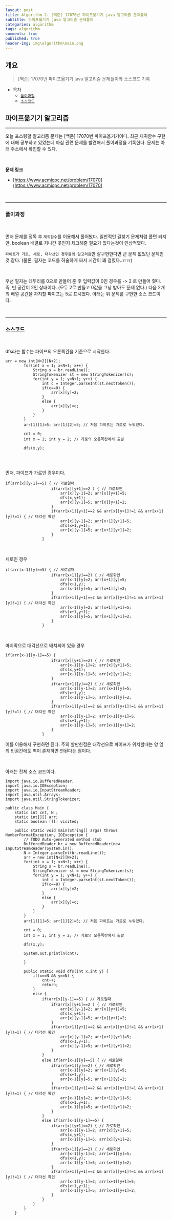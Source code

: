 ```yaml
---
layout: post
title: Algorithm 2. [백준] 17070번 파이프옮기기 java 알고리즘 문제풀이
subtitle: 파이프옮기기 java 알고리즘 문제풀이
categories: algorithm
tags: algorithm
comments: true
published: true
header-img: img\algorithm\main.png
---
```


## 개요
> [백준] 17070번 파이프옮기기 java 알고리즘 문제풀이와 소스코드 기록
  
- 목차
	- [`풀이과정`](#풀이과정)
	- [`소스코드`](#소스코드)
  
## 파이프옮기기 알고리즘
---
오늘 포스팅할 알고리즘 문제는 \[백준\] 17070번 파이프옮기기이다. 최근 재귀함수 구현에 대해 공부하고 있었는데 마침 관련 문제를 발견해서 풀이과정을 기록한다. 문제는 아래 주소에서 확인할 수 있다.

<br>

**문제 링크**

- [https://www.acmicpc.net/problem/17070](https://www.acmicpc.net/problem/17070)

<br>

---
### **풀이과정**

<br>

먼저 문제를 정독 후 `재귀함수`를 이용해서 풀어봤다. 일반적인 길찾기 문제처럼 풀면 되지만, boolean 배열로 지나간 곳인지 체크해줄 필요가 없다는것이 인상적였다.

`파이프가 가로, 세로, 대각선인 경우들의 알고리즘`만 잘구현한다면 큰 문제 없었던 문제인것 같다. (물론, 필자는 코드를 허술하게 짜서 시간이 꽤 걸렸다..ㅠㅠ)

<br>

우선 필자는 테두리를 0으로 만들어 준 후 입력값이 0인 경우를 -> 2 로 만들어 줬다. 즉, 빈 공간이 2인 상태이다. (모두 2로 만들고 0값을 그냥 받아도 문제 없다.) 다음 2개의 배열 공간을 차지할 파이프는 5로 표시했다. 아래는 위 문제를 구현한 소스 코드이다. 

<br>

---
### **소스코드**

<br>

dfs라는 함수는 파이프의 오른쪽칸을 기준으로 시작한다.

```
arr = new int[N+2][N+2];
        for(int x = 1; x<N+1; x++) {
            String s = br.readLine();
            StringTokenizer st = new StringTokenizer(s);
            for(int y = 1; y<N+1; y++) {
                int c = Integer.parseInt(st.nextToken());
                if(c==0) {
                    arr[x][y]=2;
                }
                else {
                    arr[x][y]=c;
                }
            }
        }
        arr[1][1]=5; arr[1][2]=5; // 처음 파이프는 가로로 누워있다. 
        
        cnt = 0;
        int x = 1; int y = 2; // 가로의 오른쪽칸에서 출발
        
        dfs(x,y);


```

<br>

먼저, 파이프가 가로인 경우이다.

```
if(arr[x][y-1]==5) { // 가로일때
                    if(arr[x][y+1]==2 ) { // 가로확인
                        arr[x][y-1]=2; arr[x][y+1]=5;
                        dfs(x,y+1);
                        arr[x][y-1]=5; arr[x][y+1]=2;
                    }
                    if(arr[x+1][y+1]==2 && arr[x][y+1]!=1 && arr[x+1][y]!=1) { // 대각선 확인
                        arr[x][y-1]=2; arr[x+1][y+1]=5;
                        dfs(x+1,y+1);
                        arr[x][y-1]=5; arr[x+1][y+1]=2;
                    }
                }
```
<br>

세로인 경우

```
if(arr[x-1][y]==5) { // 세로일때
                    if(arr[x+1][y]==2) { // 세로확인
                        arr[x-1][y]=2; arr[x+1][y]=5;
                        dfs(x+1,y);
                        arr[x-1][y]=5; arr[x+1][y]=2;
                    }
                    if(arr[x+1][y+1]==2 && arr[x][y+1]!=1 && arr[x+1][y]!=1) { // 대각선 확인
                        arr[x-1][y]=2; arr[x+1][y+1]=5;
                        dfs(x+1,y+1);
                        arr[x-1][y]=5; arr[x+1][y+1]=2;
                    }
                }
```

<br>

마지막으로 대각선으로 배치되어 있을 경우

```
if(arr[x-1][y-1]==5) {
                    if(arr[x][y+1]==2) { // 가로확인
                        arr[x-1][y-1]=2; arr[x][y+1]=5;
                        dfs(x,y+1);
                        arr[x-1][y-1]=5; arr[x][y+1]=2;
                    }
                    if(arr[x+1][y]==2) { // 세로확인
                        arr[x-1][y-1]=2; arr[x+1][y]=5;
                        dfs(x+1,y);
                        arr[x-1][y-1]=5; arr[x+1][y]=2;
                    }
                    if(arr[x+1][y+1]==2 && arr[x][y+1]!=1 && arr[x+1][y]!=1) { // 대각선 확인
                        arr[x-1][y-1]=2; arr[x+1][y+1]=5;
                        dfs(x+1,y+1);
                        arr[x-1][y-1]=5; arr[x+1][y+1]=2;
                    }
                }

```


이를 이용해서 구현하면 된다. 주의 할만한점은 대각선으로 파이프가 위치할때는 양 옆의 빈공간에도 벽이 존재하면 안된다는 점이다.

<br>

아래는 전체 소스 코드이다.

```
import java.io.BufferedReader;
import java.io.IOException;
import java.io.InputStreamReader;
import java.util.Arrays;
import java.util.StringTokenizer;

public class Main {
    static int cnt, N ;
    static int[][] arr;
    static boolean [][] visited;

    public static void main(String[] args) throws NumberFormatException, IOException {
        // TODO Auto-generated method stub
        BufferedReader br = new BufferedReader(new InputStreamReader(System.in));
        N = Integer.parseInt(br.readLine());
        arr = new int[N+2][N+2];
        for(int x = 1; x<N+1; x++) {
            String s = br.readLine();
            StringTokenizer st = new StringTokenizer(s);
            for(int y = 1; y<N+1; y++) {
                int c = Integer.parseInt(st.nextToken());
                if(c==0) {
                    arr[x][y]=2;
                }
                else {
                    arr[x][y]=c;
                }
            }
        }
        arr[1][1]=5; arr[1][2]=5; // 처음 파이프는 가로로 누워있다. 
        
        cnt = 0;
        int x = 1; int y = 2; // 가로의 오른쪽칸에서 출발
        
        dfs(x,y);
        
        System.out.println(cnt);
        
        }
        
        public static void dfs(int x,int y) {
            if(x==N && y==N) {
                cnt++;
                return;
            }
            else {
                if(arr[x][y-1]==5) { // 가로일때
                    if(arr[x][y+1]==2 ) { // 가로확인
                        arr[x][y-1]=2; arr[x][y+1]=5;
                        dfs(x,y+1);
                        arr[x][y-1]=5; arr[x][y+1]=2;
                    }
                    if(arr[x+1][y+1]==2 && arr[x][y+1]!=1 && arr[x+1][y]!=1) { // 대각선 확인
                        arr[x][y-1]=2; arr[x+1][y+1]=5;
                        dfs(x+1,y+1);
                        arr[x][y-1]=5; arr[x+1][y+1]=2;
                    }
                }
                else if(arr[x-1][y]==5) { // 세로일때
                    if(arr[x+1][y]==2) { // 세로확인
                        arr[x-1][y]=2; arr[x+1][y]=5;
                        dfs(x+1,y);
                        arr[x-1][y]=5; arr[x+1][y]=2;
                    }
                    if(arr[x+1][y+1]==2 && arr[x][y+1]!=1 && arr[x+1][y]!=1) { // 대각선 확인
                        arr[x-1][y]=2; arr[x+1][y+1]=5;
                        dfs(x+1,y+1);
                        arr[x-1][y]=5; arr[x+1][y+1]=2;
                    }
                }
                else if(arr[x-1][y-1]==5) {
                    if(arr[x][y+1]==2) { // 가로확인
                        arr[x-1][y-1]=2; arr[x][y+1]=5;
                        dfs(x,y+1);
                        arr[x-1][y-1]=5; arr[x][y+1]=2;
                    }
                    if(arr[x+1][y]==2) { // 세로확인
                        arr[x-1][y-1]=2; arr[x+1][y]=5;
                        dfs(x+1,y);
                        arr[x-1][y-1]=5; arr[x+1][y]=2;
                    }
                    if(arr[x+1][y+1]==2 && arr[x][y+1]!=1 && arr[x+1][y]!=1) { // 대각선 확인
                        arr[x-1][y-1]=2; arr[x+1][y+1]=5;
                        dfs(x+1,y+1);
                        arr[x-1][y-1]=5; arr[x+1][y+1]=2;
                    }
                }
            }
        }
    }
```